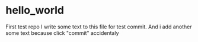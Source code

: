 # hello_world
First test repo
I write some text to this file for test commit.
And i add another some text because click "commit" accidentaly
